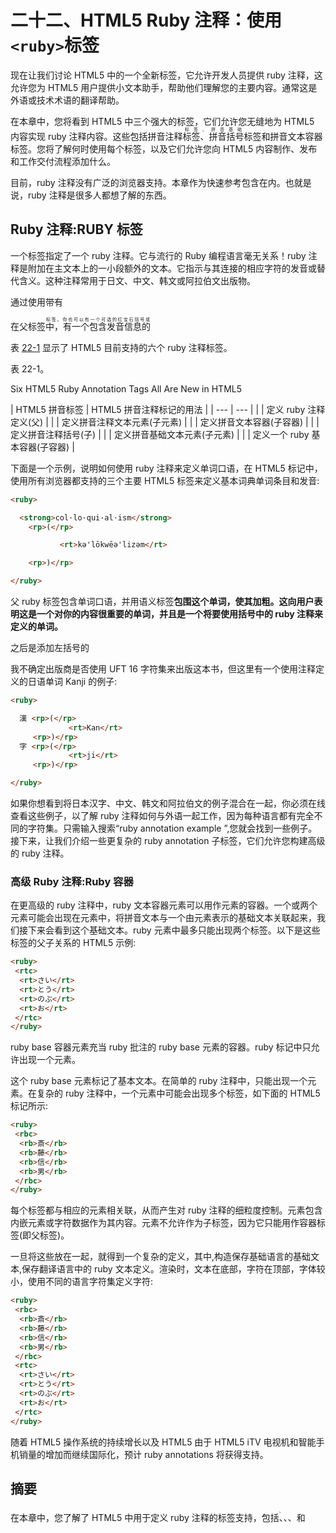 # 二十二、HTML5 Ruby 注释：使用`<ruby>`标签

现在让我们讨论 HTML5 中的一个全新标签，它允许开发人员提供 ruby 注释，这允许您为 HTML5 用户提供小文本助手，帮助他们理解您的主要内容。通常这是外语或技术术语的翻译帮助。

在本章中，您将看到 HTML5 中三个强大的标签，它们允许您无缝地为 HTML5 内容实现 ruby 注释内容。这些包括拼音注释<ruby>标签、拼音括号<rp>标签、拼音文本</rp><rt>标签、拼音基础<rb>标签和拼音文本容器<rtc>标签。您将了解何时使用每个标签，以及它们允许您向 HTML5 内容制作、发布和工作交付流程添加什么。</rtc></rb></rt></ruby>

目前，ruby 注释没有广泛的浏览器支持。本章作为快速参考包含在内。也就是说，ruby 注释是很多人都想了解的东西。

## Ruby 注释:RUBY 标签

一个<ruby>标签指定了一个 ruby 注释。它与流行的 Ruby 编程语言毫无关系！ruby 注释是附加在主文本上的一小段额外的文本。它指示与其连接的相应字符的发音或替代含义。这种注释常用于日文、中文、韩文或阿拉伯文出版物。</ruby>

通过使用带有<rp>子标签的<rt>子标签来定义注释本身，可以使用<ruby>标签作为父容器来定义 ruby 注释。一个<ruby>元素由一个字符或一系列字符组成，这需要技术解释，或者可能需要一些发音细节。</ruby></ruby></rt></rp>

在父标签<ruby>中，有一个包含发音信息的<rt>标签。你也可以有一个可选的红宝石括号或</rt><rp>元素。这定义了在目前不支持 ruby 注释的浏览器中显示什么。希望浏览器或 HTML5 操作系统制造商能够迅速支持 ruby annotation 约定，因为它对消费电子设备特别有用，如 UHD iTV 电视机、智能手机、电子书阅读器和平板电脑。</rp></ruby>

表 [22-1](#Tab1) 显示了 HTML5 目前支持的六个 ruby 注释标签。

表 22-1。

Six HTML5 Ruby Annotation Tags All Are New in HTML5

<colgroup><col> <col></colgroup> 
| HTML5 拼音标签 | HTML5 拼音注释标记的用法 |
| --- | --- |
|  | 定义 ruby 注释定义(父) |
|  | 定义拼音注释文本元素(子元素) |
|  | 定义拼音文本容器(子容器) |
|  | 定义拼音注释括号(子) |
|  | 定义拼音基础文本元素(子元素) |
|  | 定义一个 ruby 基本容器(子容器) |

下面是一个示例，说明如何使用 ruby 注释来定义单词口语，在 HTML5 标记中，使用所有浏览器都支持的三个主要 HTML5 <ruby>标签来定义基本词典单词条目和发音:</ruby>

```html
<ruby>

  <strong>col·lo·qui·al·ism</strong>
    <rp>(</rp>

           <rt>kə'lōkwēə'lizəm</rt>

    <rp>)</rp>

</ruby>

```

父 ruby 标签包含单词口语，并用语义标签**包围这个单词，使其加粗。这向用户表明这是一个对你的内容很重要的单词，并且是一个将要使用括号中的 ruby 注释来定义的单词。**

之后是添加左括号的<rp>标签，然后是包含发音文本的<rt>标签，然后是添加右括号的<rp>标签，然后是结束 ruby 注释定义的标签。</rp></rt></rp>

我不确定出版商是否使用 UFT 16 字符集来出版这本书，但这里有一个使用<ruby>注释定义的日语单词 Kanji 的例子:</ruby>

```html
<ruby>

  漢 <rp>(</rp>
             <rt>Kan</rt>
     <rp>)</rp>
  字 <rp>(</rp>
             <rt>ji</rt>
     <rp>)</rp>

</ruby>

```

如果你想看到<ruby>将日本汉字、中文、韩文和阿拉伯文的例子混合在一起，你必须在线查看这些例子，以了解 ruby 注释如何与外语一起工作，因为每种语言都有完全不同的字符集。只需输入搜索“ruby annotation example ”,您就会找到一些例子。接下来，让我们介绍一些更复杂的 ruby annotation 子标签，它们允许您构建高级的 ruby 注释。</ruby>

### 高级 Ruby 注释:Ruby 容器

在更高级的 ruby 注释中，ruby 文本容器<rtc>元素可以用作<rt>元素的容器。一个或两个<rtc>元素可能会出现在<ruby>元素中，将拼音文本与一个由<rbc>元素表示的基础文本关联起来，我们接下来会看到这个基础文本。ruby 元素中最多只能出现两个<rtc>标签。以下是这些标签的父子关系的 HTML5 示例:</rtc></rbc></ruby></rtc></rt></rtc>

```html
<ruby>
 <rtc>
  <rt>さい</rt>
  <rt>とう</rt>
  <rt>のぶ</rt>
  <rt>お</rt>
 </rtc>
</ruby>

```

ruby base 容器<rbc>元素充当 ruby 批注的 ruby base <rb>元素的容器。ruby 标记中只允许出现一个<rbc>元素。</rbc></rb></rbc>

这个 ruby base <rb>元素标记了基本文本。在简单的 ruby 注释中，只能出现一个<rb>元素。在复杂的 ruby 注释中，一个<rbc>元素中可能会出现多个<rb>标签，如下面的 HTML5 标记所示:</rb></rbc></rb></rb>

```html
<ruby>
 <rbc>
  <rb>斎</rb>
  <rb>藤</rb>
  <rb>信</rb>
  <rb>男</rb>
 </rbc>
</ruby>

```

每个<rb>标签都与相应的<rt>元素相关联，从而产生对 ruby 注释的细粒度控制。<rb>元素包含内嵌元素或字符数据作为其内容。<ruby>元素不允许作为子标签，因为它只能用作容器标签(即父标签)。</ruby></rb></rt></rb>

一旦将这些放在一起，就得到一个复杂的定义，其中,<rbc>构造保存基础语言的基础文本,<rtc>保存翻译语言中的 ruby 文本定义。渲染时，<rb>文本在底部，<rt>字符在顶部，字体较小，使用不同的语言字符集定义<rb>字符:</rb></rt></rb></rtc></rbc>

```html
<ruby>
 <rbc>
  <rb>斎</rb>
  <rb>藤</rb>
  <rb>信</rb>
  <rb>男</rb>
 </rbc>
 <rtc>
  <rt>さい</rt>
  <rt>とう</rt>
  <rt>のぶ</rt>
  <rt>お</rt>
 </rtc>
</ruby>

```

随着 HTML5 操作系统的持续增长以及 HTML5 由于 HTML5 iTV 电视机和智能手机销量的增加而继续国际化，预计 ruby annotations 将获得支持。

## 摘要

在本章中，您了解了 HTML5 中用于定义 ruby 注释的<ruby>标签支持，包括<ruby>、<rt>、<rtc>、<rb>、<rbc>和<rp>标签。在下一章中，你将看到新的 HTML 5.1 操作系统特性标签，它最终允许 HTML 5 实现应用特性，比如菜单和对话框。【T7</rp></rbc></rb></rtc></rt></ruby></ruby>